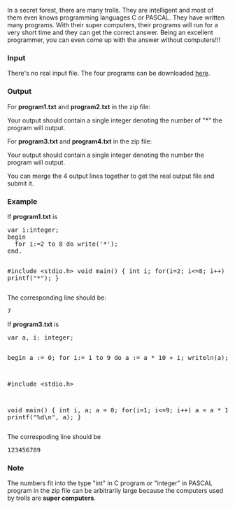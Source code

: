 <p>In a secret forest, there are many trolls. They are intelligent and most of them even knows programming languages C or PASCAL. They have written many programs. With their super computers, their programs will run for a very short time and they can get the correct answer. Being an excellent programmer, you can even come up with the answer without computers!!!</p>
<h3>Input</h3>
<p>There's no real input file. The four programs can be downloaded <a href="http://www.spoj.com/content/john_jones:trolls.zip">here</a>.
</p><h3>Output</h3>
<p>For <b>program1.txt</b> and <b>program2.txt</b> in the zip file:</p>
<p>Your output should contain a single integer denoting the number of "*" the program will output.</p>
<p>For <b>program3.txt</b> and <b>program4.txt</b> in the zip file:</p>
<p>Your output should contain a single integer denoting the number the program will output.</p>
<p>You can merge the 4 output lines together to get the real output file and submit it.</p>
<h3>Example</h3>
<p>If <b>program1.txt</b> is </p>
<pre>var i:integer;
begin
  for i:=2 to 8 do write('*');
end.

#include &lt;stdio.h&gt;
void main() {
  int i;
  for(i=2; i&lt;=8; i++) printf("*");
}
</pre>
<p>The corresponding line should be:</p>
<pre>7
</pre>
<p>If <b>program3.txt</b> is </p>
<pre>var a, i: integer;

begin
  a := 0;
  for i:= 1 to 9 do
    a := a * 10 + i;
  writeln(a);
end.


#include &lt;stdio.h&gt;

void main() {
  int i, a;
  a = 0;
  for(i=1; i&lt;=9; i++)
    a = a * 10 + i;
  printf("%d\n", a);
}
</pre>
<p>The correspoding line should be</p>
<pre>123456789
</pre>
<h3>Note</h3>
<p>The numbers fit into the type "int" in C program or "integer" in PASCAL program in the zip file can be arbitrarily large because the computers used by trolls are <b>super computers</b>.</p>